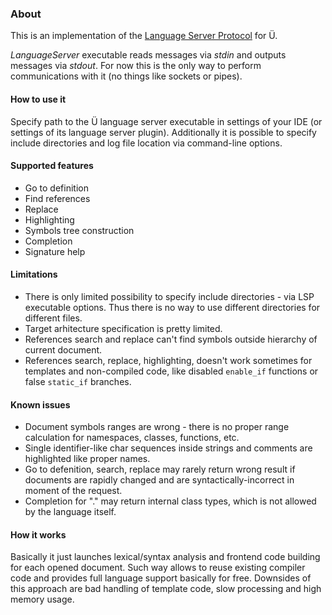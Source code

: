 ### About

This is an implementation of the [Language Server Protocol](https://en.wikipedia.org/wiki/Language_Server_Protocol) for Ü.

_LanguageServer_ executable reads messages via _stdin_ and outputs messages via _stdout_.
For now this is the only way to perform communications with it (no things like sockets or pipes).


#### How to use it

Specify path to the Ü language server executable in settings of your IDE (or settings of its language server plugin).
Additionally it is possible to specify include directories and log file location via command-line options.


#### Supported features
* Go to definition
* Find references
* Replace
* Highlighting
* Symbols tree construction
* Completion
* Signature help


#### Limitations
* There is only limited possibility to specify include directories - via LSP executable options. Thus there is no way to use different directories for different files.
* Target arhitecture specification is pretty limited.
* References search and replace can't find symbols outside hierarchy of current document.
* References search, replace, highlighting, doesn't work sometimes for templates and non-compiled code, like disabled `enable_if` functions or false `static_if` branches.


#### Known issues
* Document symbols ranges are wrong - there is no proper range calculation for namespaces, classes, functions, etc.
* Single identifier-like char sequences inside strings and comments are highlighted like proper names.
* Go to defenition, search, replace may rarely return wrong result if documents are rapidly changed and are syntactically-incorrect in moment of the request.
* Completion for "." may return internal class types, which is not allowed by the language itself.


#### How it works

Basically it just launches lexical/syntax analysis and frontend code building for each opened document.
Such way allows to reuse existing compiler code and provides full language support basically for free.
Downsides of this approach are bad handling of template code, slow processing and high memory usage.
